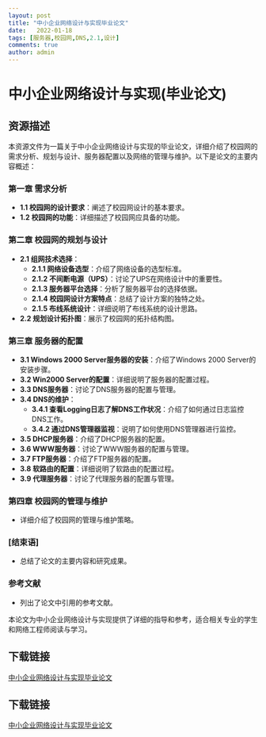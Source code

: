 ```yaml
---
layout: post
title: "中小企业网络设计与实现毕业论文"
date:   2022-01-18
tags: [服务器,校园网,DNS,2.1,设计]
comments: true
author: admin
---
```

# 中小企业网络设计与实现(毕业论文)

## 资源描述

本资源文件为一篇关于中小企业网络设计与实现的毕业论文，详细介绍了校园网的需求分析、规划与设计、服务器配置以及网络的管理与维护。以下是论文的主要内容概述：

### 第一章 需求分析
- **1.1 校园网的设计要求**：阐述了校园网设计的基本要求。
- **1.2 校园网的功能**：详细描述了校园网应具备的功能。

### 第二章 校园网的规划与设计
- **2.1 组网技术选择**：
  - **2.1.1 网络设备选型**：介绍了网络设备的选型标准。
  - **2.1.2 不间断电源（UPS）**：讨论了UPS在网络设计中的重要性。
  - **2.1.3 服务器平台选择**：分析了服务器平台的选择依据。
  - **2.1.4 校园网设计方案特点**：总结了设计方案的独特之处。
  - **2.1.5 布线系统设计**：详细说明了布线系统的设计思路。
- **2.2 规划设计拓扑图**：展示了校园网的拓扑结构图。

### 第三章 服务器的配置
- **3.1 Windows 2000 Server服务器的安装**：介绍了Windows 2000 Server的安装步骤。
- **3.2 Win2000 Server的配置**：详细说明了服务器的配置过程。
- **3.3 DNS服务器**：讨论了DNS服务器的配置与管理。
- **3.4 DNS的维护**：
  - **3.4.1 查看Logging日志了解DNS工作状况**：介绍了如何通过日志监控DNS工作。
  - **3.4.2 通过DNS管理器监视**：说明了如何使用DNS管理器进行监控。
- **3.5 DHCP服务器**：介绍了DHCP服务器的配置。
- **3.6 WWW服务器**：讨论了WWW服务器的配置与管理。
- **3.7 FTP服务器**：介绍了FTP服务器的配置。
- **3.8 软路由的配置**：详细说明了软路由的配置过程。
- **3.9 代理服务器**：讨论了代理服务器的配置与管理。

### 第四章 校园网的管理与维护
- 详细介绍了校园网的管理与维护策略。

### [结束语]
- 总结了论文的主要内容和研究成果。

### 参考文献
- 列出了论文中引用的参考文献。

本论文为中小企业网络设计与实现提供了详细的指导和参考，适合相关专业的学生和网络工程师阅读与学习。

## 下载链接

[中小企业网络设计与实现毕业论文](https://pan.quark.cn/s/1546cf8f5970)

## 下载链接

[中小企业网络设计与实现毕业论文](https://pan.quark.cn/s/5f53ffeac656)